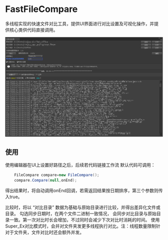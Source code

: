 # FastFileCompare
多线程实现的快速文件对比工具，提供UI界面进行对比设置及可视化操作，并提供核心类供代码直接调用。

![](https://github.com/CWHISME/FastFileCompare/blob/master/RawImg/Snipaste_2020-07-04_11-22-41.png?raw=true)

## 使用

使用编辑器在UI上设置好路径之后，后续若代码链接工作流
默认代码可调用：
``` cs
	FileCompare compare=new FileCompare();
	compare.Compare(null,onEnd);
```
得出结果时，将自动调用onEnd回调，若需返回结果按日期排序，第三个参数则传入true。

比较时，将以 “对比目录” 数据为基础与原始目录进行比较，并得出差异化文件或目录。
勾选同步日期时，在两个文件二进制一致情况， 会同步对比目录与原始目录一致。第一次对比时长会增加，不过同时会减少下次对比时消耗的时间。
使用Super_Ex对比模式时，会并对文件夹发更多线程执行对比。注：线程数量限制针对于文件夹，文件对比时还会额外并发。
